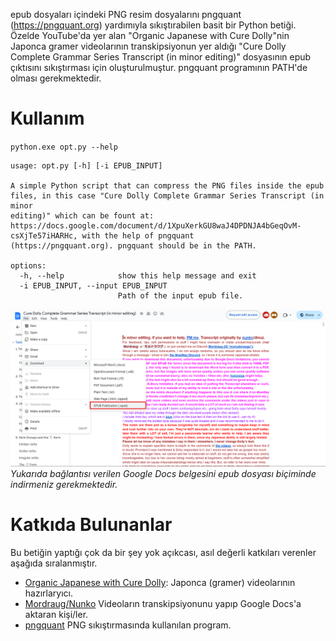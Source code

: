 epub dosyaları içindeki PNG resim dosyalarını pngquant (https://pngquant.org) yardımıyla sıkıştırabilen basit bir Python betiği. Özelde YouTube'da yer alan "Organic Japanese with Cure Dolly"nin Japonca gramer videolarının transkipsiyonun yer aldığı "Cure Dolly Complete Grammar Series Transcript (in minor editing)" dosyasının epub çıktısını sıkıştırması için oluşturulmuştur. pngquant programının PATH'de olması gerekmektedir.

# Kullanım

`
python.exe opt.py --help
`

```
usage: opt.py [-h] [-i EPUB_INPUT]

A simple Python script that can compress the PNG files inside the epub files, in this case "Cure Dolly Complete Grammar Series Transcript (in minor
editing)" which can be fount at: https://docs.google.com/document/d/1XpuXerkGU8waJ4DPDNJA4bGeqOvM-csXjTe57iHARHc, with the help of pngquant
(https://pngquant.org). pngquant should be in the PATH.

options:
  -h, --help            show this help message and exit
  -i EPUB_INPUT, --input EPUB_INPUT
                        Path of the input epub file.
```

![](res/how-to-download.png)
*Yukarıda bağlantısı verilen Google Docs belgesini epub dosyası biçiminde indirmeniz gerekmektedir.*

# Katkıda Bulunanlar
Bu betiğin yaptığı çok da bir şey yok açıkcası, asıl değerli katkıları verenler aşağıda sıralanmıştır.

- [Organic Japanese with Cure Dolly](https://www.youtube.com/@organicjapanesewithcuredol49): Japonca (gramer) videolarının hazırlaryıcı.
- [Mordraug/Nunko](https://docs.google.com/document/d/1XpuXerkGU8waJ4DPDNJA4bGeqOvM-csXjTe57iHARHc) Videoların transkipsiyonunu yapıp Google Docs'a aktaran kişi/ler.
- [pngquant](https://pngquant.org) PNG sıkıştırmasında kullanılan program.